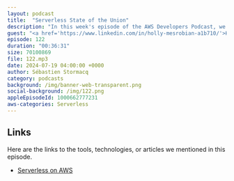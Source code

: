 ```yaml
---
layout: podcast
title:  "Serverless State of the Union"
description: "In this week's episode of the AWS Developers Podcast, we delve into the current state of serverless adoption in 2024. We'll address common questions from developers, including the practical uses of serverless, AWS's ongoing investments in this technology, and whether serverless has become the standard for cloud architectures. Whether you're new to serverless or an experienced user with multiple workloads in production, this episode offers valuable insights and updates on serverless technology's trajectory. Join us to learn why serverless is here to stay and how it can benefit your development projects."
guest: "<a href='https://www.linkedin.com/in/holly-mesrobian-a1b710/'>Holly Mesrobian</a>, VP Serverless Compute, AWS, and <a href='https://www.linkedin.com/in/julianrwood/'>Julian Wood</a>, Developer Experience, AWS"
episode: 122
duration: "00:36:31" 
size: 70100869
file: 122.mp3
date: 2024-07-19 04:00:00 +0000
author: Sébastien Stormacq
category: podcasts
background: /img/banner-web-transparent.png
social-background: /img/122.png
appleEpisodeId: 1000662777231
aws-categories: Serverless
---
```



## Links

Here are the links to the tools, technologies, or articles we mentioned in this episode.

- [Serverless on AWS](https://aws.amazon.com/serverless/)